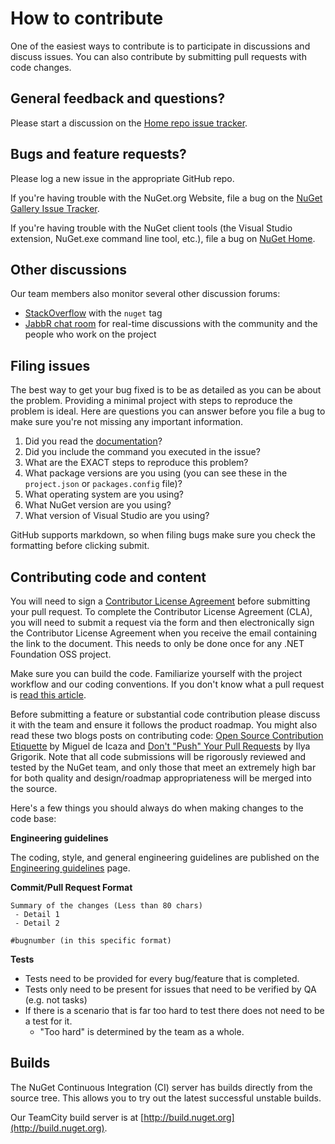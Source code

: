 # How to contribute

One of the easiest ways to contribute is to participate in discussions and discuss issues. You can also contribute by submitting pull requests with code changes.

## General feedback and questions?

Please start a discussion on the [Home repo issue tracker](https://github.com/NuGet/Home/issues).

## Bugs and feature requests?

Please log a new issue in the appropriate GitHub repo.

If you're having trouble with the NuGet.org Website, file a bug on the [NuGet Gallery Issue Tracker](https://github.com/nuget/NuGetGallery/issues).

If you're having trouble with the NuGet client tools (the Visual Studio extension, NuGet.exe command line tool, etc.), file a bug on [NuGet Home](https://github.com/nuget/home/issues).

## Other discussions

Our team members also monitor several other discussion forums:

* [StackOverflow](http://stackoverflow.com/questions/tagged/nuget) with the `nuget` tag
* [JabbR chat room](https://jabbr.net/#/rooms/aspnetvnext) for real-time discussions with the community and the people who work on the project

## Filing issues

The best way to get your bug fixed is to be as detailed as you can be about the problem. Providing a minimal project with steps to reproduce the problem is ideal. Here are questions you can answer before you file a bug to make sure you're not missing any important information.

1. Did you read the [documentation](http://docs.nuget.org)?
2. Did you include the command you executed in the issue?
3. What are the EXACT steps to reproduce this problem?
4. What package versions are you using (you can see these in the `project.json` or `packages.config` file)?
5. What operating system are you using?
6. What NuGet version are you using?
7. What version of Visual Studio are you using?

GitHub supports markdown, so when filing bugs make sure you check the formatting before clicking submit.

## Contributing code and content

You will need to sign a [Contributor License Agreement](https://cla2.dotnetfoundation.org/) before submitting your pull request. To complete the Contributor License Agreement (CLA), you will need to submit a request via the form and then electronically sign the Contributor License Agreement when you receive the email containing the link to the document. This needs to only be done once for any .NET Foundation OSS project.

Make sure you can build the code. Familiarize yourself with the project workflow and our coding conventions. If you don't know what a pull request is [read this article](https://help.github.com/articles/using-pull-requests).

Before submitting a feature or substantial code contribution please discuss it with the team and ensure it follows the product roadmap. You might also read these two blogs posts on contributing code: [Open Source Contribution Etiquette](http://tirania.org/blog/archive/2010/Dec-31.html) by Miguel de Icaza and [Don't "Push" Your Pull Requests](http://www.igvita.com/2011/12/19/dont-push-your-pull-requests/) by Ilya Grigorik. Note that all code submissions will be rigorously reviewed and tested by the NuGet team, and only those that meet an extremely high bar for both quality and design/roadmap appropriateness will be merged into the source.

Here's a few things you should always do when making changes to the code base:

**Engineering guidelines**

The coding, style, and general engineering guidelines are published on the [Engineering guidelines](/contribute/coding-guidelines) page.

**Commit/Pull Request Format**

```
Summary of the changes (Less than 80 chars)
 - Detail 1
 - Detail 2

#bugnumber (in this specific format)
```

**Tests**

* Tests need to be provided for every bug/feature that is completed.
* Tests only need to be present for issues that need to be verified by QA (e.g. not tasks)
* If there is a scenario that is far too hard to test there does not need to be a test for it.
  * "Too hard" is determined by the team as a whole.

## Builds

The NuGet Continuous Integration (CI) server has builds directly from the source tree. This allows you to try out the latest successful unstable builds.

Our TeamCity build server is at [http://build.nuget.org](http://build.nuget.org).